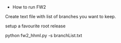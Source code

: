 + How to run FW2

Create text file with list of branches you want to keep. 

setup a favourite root release


 python fw2_hhml.py -s branchList.txt <rootFile1> <rootFile2>
